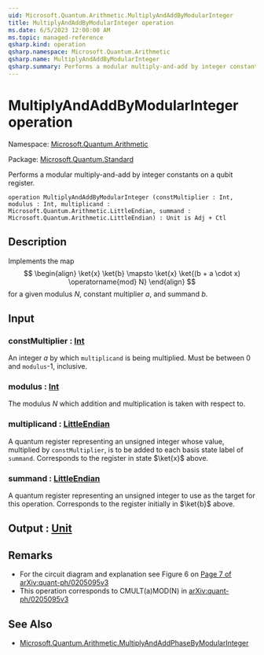 ```yaml
---
uid: Microsoft.Quantum.Arithmetic.MultiplyAndAddByModularInteger
title: MultiplyAndAddByModularInteger operation
ms.date: 6/5/2023 12:00:00 AM
ms.topic: managed-reference
qsharp.kind: operation
qsharp.namespace: Microsoft.Quantum.Arithmetic
qsharp.name: MultiplyAndAddByModularInteger
qsharp.summary: Performs a modular multiply-and-add by integer constants on a qubit register.
---
```


# MultiplyAndAddByModularInteger operation

Namespace: [Microsoft.Quantum.Arithmetic](xref:Microsoft.Quantum.Arithmetic)

Package: [Microsoft.Quantum.Standard](https://nuget.org/packages/Microsoft.Quantum.Standard)


Performs a modular multiply-and-add by integer constants on a qubit register.

```qsharp
operation MultiplyAndAddByModularInteger (constMultiplier : Int, modulus : Int, multiplicand : Microsoft.Quantum.Arithmetic.LittleEndian, summand : Microsoft.Quantum.Arithmetic.LittleEndian) : Unit is Adj + Ctl
```


## Description

Implements the map$$\begin{align}\ket{x} \ket{b} \mapsto \ket{x} \ket{(b + a \cdot x) \operatorname{mod} N}\end{align}$$for a given modulus $N$, constant multiplier $a$, and summand $b$.

## Input

### constMultiplier : [Int](xref:microsoft.quantum.qsharp.valueliterals#int-literals)

An integer $a$ by which `multiplicand` is being multiplied.Must be between 0 and `modulus`-1, inclusive.


### modulus : [Int](xref:microsoft.quantum.qsharp.valueliterals#int-literals)

The modulus $N$ which addition and multiplication is taken with respect to.


### multiplicand : [LittleEndian](xref:Microsoft.Quantum.Arithmetic.LittleEndian)

A quantum register representing an unsigned integer whose value, multiplied by `constMultiplier`, is tobe added to each basis state label of `summand`. Corresponds to theregister in state $\ket{x}$ above.


### summand : [LittleEndian](xref:Microsoft.Quantum.Arithmetic.LittleEndian)

A quantum register representing an unsigned integer to use as the targetfor this operation. Corresponds to the register initially in $\ket{b}$ above.



## Output : [Unit](xref:microsoft.quantum.qsharp.valueliterals#unit-literal)



## Remarks

- For the circuit diagram and explanation see Figure 6 on [Page 7  of arXiv:quant-ph/0205095v3](https://arxiv.org/pdf/quant-ph/0205095v3.pdf#page=7)- This operation corresponds to CMULT(a)MOD(N) in  [arXiv:quant-ph/0205095v3](https://arxiv.org/pdf/quant-ph/0205095v3.pdf)

## See Also

- [Microsoft.Quantum.Arithmetic.MultiplyAndAddPhaseByModularInteger](xref:Microsoft.Quantum.Arithmetic.MultiplyAndAddPhaseByModularInteger)